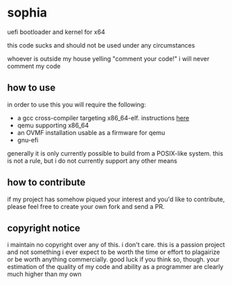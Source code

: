 # sophia
uefi bootloader and kernel for x64

this code sucks and should not be used under any circumstances

whoever is outside my house yelling "comment your code!" i will never comment my code

## how to use

in order to use this you will require the following:

- a gcc cross-compiler targeting x86\_64-elf. instructions [here](https://wiki.osdev.org/GCC_Cross-Compiler)
- qemu supporting x86\_64
- an OVMF installation usable as a firmware for qemu
- gnu-efi

generally it is only currently possible to build from a POSIX-like system.
this is not a rule, but i do not currently support any other means

## how to contribute

if my project has somehow piqued your interest and you'd like to contribute,
please feel free to create your own fork and send a PR.

## copyright notice

i maintain no copyright over any of this. i don't care. this is a passion project
and not something i ever expect to be worth the time or effort to plagairize or
be worth anything commercially. good luck if you think so, though. your estimation
of the quality of my code and ability as a programmer are clearly much higher than
my own

